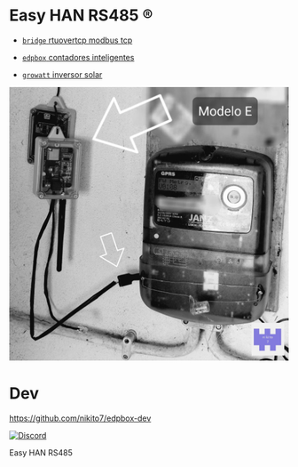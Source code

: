 # Easy HAN RS485 ®

- [```bridge``` rtuovertcp modbus tcp](./bridge/)

- [```edpbox``` contadores inteligentes](./edpbox/)

- [```growatt``` inversor solar](./growatt/)

![Easy HAN RS485](./edpbox/edpbox1-20221029.jpg)

# Dev

https://github.com/nikito7/edpbox-dev

[![Discord](https://img.shields.io/discord/494714310518505472?style=plastic&logo=discord)](https://discord.gg/Mh9mTEA) 

Easy HAN RS485
